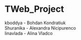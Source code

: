 # TWeb_Project
kboddya - Bohdan Kondratiuk\
Shuranika - Alexandra Nicipurenco\
linavlada - Alina Vladco

